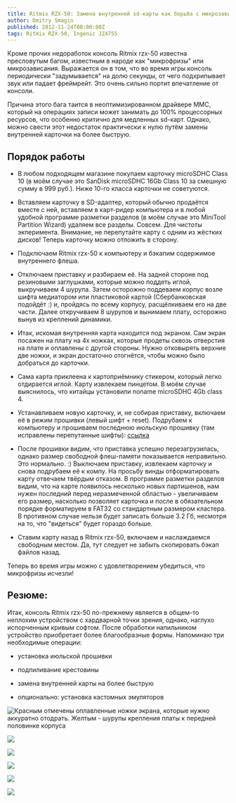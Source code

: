 ```yaml
---
title: Ritmix RZX-50: Замена внутренней sd-карты как борьба с микрозависаниями
author: Dmitry Smagin
published: 2012-11-24T00:00:00Z
tags: Ritmix RZX-50, Ingenic JZ4755
---
```


Кроме прочих недоработок консоль Ritmix rzx-50 известна пресловутым багом, известным в народе как "микрофризы" или микрозависания. Выражается он в том, что во время игры консоль периодически "задумывается" на долю секунды, от чего подхрипывает звук или падает фреймрейт. Это очень сильно портит впечатление от консоли.

Причина этого бага таится в неоптимизированном драйвере MMC, который на операциях записи может занимать до 100% процессорных ресурсов, что особенно критично для медленных sd-карт. Однако, можно свести этот недостаток практически к нулю путём замены внутренней карточки на более быструю.

## Порядок работы

* В любом подходящем магазине покупаем карточку microSDHC Class 10 (в моём случае это SanDisk microSDHC 16Gb Class 10 за смешную сумму в 999 руб.). Ниже 10-го класса карточки не советуются.

* Вставляем карточку в SD-адаптер, который обычно продаётся вместе с ней, вставляем в карт-ридер компьютера и в любой удобной программе разметки разделов (в моём случае это MiniTool Partition Wizard) удаляем все разделы. Совсем. Для чистоты экперимента. Внимание, не перепутайте карту с одним из жёстких дисков! Теперь карточку можно отложить в сторону.

* Подключаем Ritmix rzx-50 к компьютеру и бэкапим содержимое внутреннего флеша.

* Отключаем приставку и разбираем её. На задней стороне под резиновыми заглушками, которые можно поддеть иглой, выкручиваем 4 шурупа. Затем осторожно поддеваем корпус возле шифта медиатором или пластиковой картой (Сбербанковская подойдёт :) и, пройдясь по всему корпусу, расщёлкиваем его на две части. Далее откручиваем 8 шурупов и вынимаем плату, осторожно вынув из креплений динамики.

* Итак, искомая внутренняя карта находится под экраном. Сам экран посажен на плату на 4х ножках, которые продеты сквозь отверстия на плате и оплавлены с другой стороны. Нужно отковырять верхние две ножки, и экран достаточно отогнётся, чтобы можно было добраться до карточки.
* Сама карта приклеена к картоприёмнику стикером, который легко отдирается иглой. Карту извлекаем пинцетом. В моём случае выяснилось, что китайцы установили noname microSDHC 4Gb class 4.

* Устанавливаем новую карточку, и, не собирая приставку, включаем её в режим прошивки (левый шифт + reset). Подрубаем к компьютеру и прошиваем последнюю июльскую прошивку (там исправлены перепутанные шифты): [ссылка](http://a320.emulate.su/2012/07/06/proshivka-ritmix-rzx-50-iyul-2012/)

* После прошивки видим, что приставка успешно перезагрузилась, однако размер свободной флеш-памяти показывается неправильно. Это нормально. :) Выключаем приставку, извлекаем карточку и снова подрубаем её к компу. На просьбу винды отформатировать карту отвечаем твёрдым отказом. В программе разметки разделов видим, что на карте появилось несколько новых партишенов, нам нужен последний перед неразмеченной областью - увеличиваем его размер, насколько позволяет карточка и после в обязательном порядке форматируем в FAT32 со стандартным размером кластера. В противном случае нельзя будет записать больше 3.2 Гб, несмотря на то, что "видеться" будет гораздо больше.

* Ставим карту назад в Ritmix rzx-50, включаем и наслаждаемся свободным местом. Да, тут следует не забыть скопировать бэкап файлов назад.

Теперь во время игры можно с удовлетворением убедиться, что микрофризы исчезли!

## Резюме:

Итак, консоль Ritmix rzx-50 по-прежнему является в общем-то неплохим устройством с хардварной точки зрения, однако, наглухо испорченным кривым софтом. После обработки напильником устройство приобретает более благообразные формы. Напоминаю три необходимые операции:

* установка июльской прошивки

* подпиливание крестовины

* замена внутренней карты на более быструю

* опционально: установка кастомных эмуляторов

![Красным отмечены оплавленные ножки экрана, которые нужно аккуратно отодрать. Желтым - шурупы крепления платы к передней половинке корпуса](/files/rzx50-sd-card/001.jpg)

![](/files/rzx50-sd-card/002.jpg)

![](/files/rzx50-sd-card/003.jpg)

![](/files/rzx50-sd-card/004.jpg)

![](/files/rzx50-sd-card/005.jpg)

![](/files/rzx50-sd-card/006.jpg)

